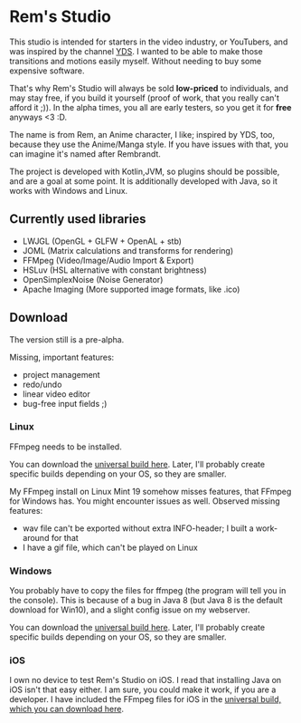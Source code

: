 # Rem's Studio <!-- 's is correct, because it's owned; I thought it may be only for abbreviations of is -->

This studio is intended for starters in the video industry, or YouTubers,
and was inspired by the channel [YDS](https://www.youtube.com/user/YutsuraidanceStudios). I wanted to be able to make those transitions and motions easily myself. Without needing to buy some expensive software.

That's why Rem's Studio will always be sold **low-priced** to individuals, and may stay free, if you build it yourself (proof of work, that you really can't afford it ;)).
In the alpha times, you all are early testers, so you get it for **free** anyways <3 :D.


The name is from Rem, an Anime character, I like; inspired by YDS, too, because they use the Anime/Manga style. If you have issues with that, you can imagine it's named after Rembrandt.

The project is developed with Kotlin,JVM, so plugins should be possible, and are a goal at some point.
It is additionally developed with Java, so it works with Windows and Linux.

## Currently used libraries

* LWJGL (OpenGL + GLFW + OpenAL + stb)
* JOML (Matrix calculations and transforms for rendering)
* FFMpeg (Video/Image/Audio Import & Export)
* HSLuv (HSL alternative with constant brightness)
* OpenSimplexNoise (Noise Generator)
* Apache Imaging (More supported image formats, like .ico)

## Download

The version still is a pre-alpha.

Missing, important features:
- project management
- redo/undo
- linear video editor
- bug-free input fields ;)

### Linux

FFmpeg needs to be installed.

You can download the [universal build here](https://github.com/AntonioNoack/RemsStudio/raw/master/out/artifacts/Universal/VideoStudio.jar).
Later, I'll probably create specific builds depending on your OS, so they are smaller.

My FFmpeg install on Linux Mint 19 somehow misses features, that FFmpeg for Windows has. You might encounter issues as well.
Observed missing features:
- wav file can't be exported without extra INFO-header; I built a work-around for that
- I have a gif file, which can't be played on Linux

### Windows

You probably have to copy the files for ffmpeg (the program will tell you in the console). This is because of a bug in Java 8 (but Java 8 is the default download for Win10), and a slight config issue on my webserver.

You can download the [universal build here](https://github.com/AntonioNoack/RemsStudio/raw/master/out/artifacts/Universal/VideoStudio.jar).
Later, I'll probably create specific builds depending on your OS, so they are smaller.

### iOS

I own no device to test Rem's Studio on iOS. I read that installing Java on iOS isn't that easy either.
I am sure, you could make it work, if you are a developer. I have included the FFmpeg files for iOS in the [universal build, which you can download here](https://github.com/AntonioNoack/RemsStudio/raw/master/out/artifacts/Universal/VideoStudio.jar).
